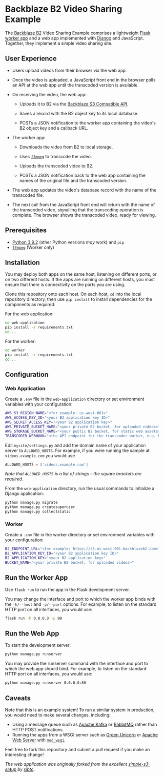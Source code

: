 # Backblaze B2 Video Sharing Example

The [Backblaze B2](https://www.backblaze.com/b2/cloud-storage.html) Video Sharing Example comprises a
lightweight [Flask](https://palletsprojects.com/p/flask/) [worker app](https://github.com/Backblaze-B2-Samples/b2-transcoder-worker)
and a web app implemented with [Django](https://www.djangoproject.com) and JavaScript. Together, they implement a simple
video sharing site.

## User Experience

* Users upload videos from their browser via the web app.

* Once the video is uploaded, a JavaScript front end in the browser polls an API at the web app until the transcoded
  version is available.

* On receiving the video, the web app:

    * Uploads it to B2 via the [Backblaze S3 Compatible API](https://www.backblaze.com/b2/docs/s3_compatible_api.html).

    * Saves a record with the B2 object key to its local database.

    * POSTs a JSON notification to the worker app containing the video's B2 object key and a callback URL.

* The worker app:

    * Downloads the video from B2 to local storage.

    * Uses [`ffmpeg`](https://www.ffmpeg.org/download.html) to transcode the video.

    * Uploads the transcoded video to B2.

    * POSTs a JSON notification back to the web app containing the names of the original file and the transcoded
      version.

* The web app updates the video's database record with the name of the transcoded file.

* The next call from the JavaScript front end will return with the name of the transcoded video, signalling that the
  transcoding operation is complete. The browser shows the transcoded video, ready for viewing.

## Prerequisites

* [Python 3.9.2](https://www.python.org/downloads/release/python-392/) (other Python versions _may_ work) and `pip`
* [`ffmpeg`](https://www.ffmpeg.org/download.html) (Worker only)

## Installation

You may deploy both apps on the same host, listening on different ports, or on two different hosts. If the apps are running on different hosts, you must ensure that there is connectivity on the ports you are using.

Clone this repository onto each host. On each host, `cd` into the local repository directory, then use `pip install` to install dependencies for the components as required:

For the web application:

```bash
cd web-application
pip install -r requirements.txt
cd ..
```

For the worker:

```bash
cd worker
pip install -r requirements.txt
cd ..
```

## Configuration

### Web Application

Create a `.env` file in the `web-application` directory or set environment variables with your configuration:

```bash
AWS_S3_REGION_NAME="<for example: us-west-001>"
AWS_ACCESS_KEY_ID="<your B2 application key ID>"
AWS_SECRET_ACCESS_KEY="<your B2 application key>"
AWS_PRIVATE_BUCKET_NAME="<your private B2 bucket, for uploaded videos>"
AWS_STORAGE_BUCKET_NAME="<your public B2 bucket, for static web assets>"
TRANSCODER_WEBHOOK="<the API endpoint for the transcoder worker, e.g. http://1.2.3.4:5678/videos>"
```

Edit `mysite/settings.py` and add the domain name of your application server to `ALLOWED_HOSTS`. For example, if you were running the sample at `videos.example.com` you would use

```python
ALLOWED_HOSTS = ['videos.example.com']
```

_Note that `ALLOWED_HOSTS` is a list of strings - the square brackets are required._

From the `web-application` directory, run the usual commands to initialize a Django application:

```bash
python manage.py migrate
python manage.py createsuperuser
python manage.py collectstatic
```

### Worker

Create a `.env` file in the worker directory or set environment variables with your configuration:

```bash
B2_ENDPOINT_URL="<for example: https://s3.us-west-001.backblazeb2.com>"
B2_APPLICATION_KEY_ID="<your B2 application key ID>"
B2_APPLICATION_KEY="<your B2 application key>"
BUCKET_NAME="<your private B2 bucket, for uploaded videos>"
```

## Run the Worker App

Use `flask run` to run the app in the Flask development server.

You may change the interface and port to which the worker app binds with the `-h/--host` and `-p/--port` options. For
example, to listen on the standard HTTP port on all interfaces, you would use:

```bash
flask run -h 0.0.0.0 -p 80
```

## Run the Web App

To start the development server:

```bash
python manage.py runserver
```

You may provide the runserver command with the interface and port to which the web app should bind. For example, to
listen on the standard HTTP port on all interfaces, you would use:

```bash
python manage.py runserver 0.0.0.0:80
```

## Caveats

Note that this is an example system! To run a similar system in production, you would need to make several changes,
including:

* Using a message queue such as [Apache Kafka](https://kafka.apache.org) or [RabbitMQ](https://www.rabbitmq.com) rather
  than HTTP POST notifications.
* Running the apps from a WSGI server such as [Green Unicorn](http://gunicorn.org/)
  or [Apache Web Server](https://httpd.apache.org) with [`mod_wsgi`](https://github.com/GrahamDumpleton/mod_wsgi).

Feel free to fork this repository and submit a pull request if you make an interesting change!

_The web application was originally forked from the
excellent [simple-s3-setup](https://github.com/sibtc/simple-s3-setup) by [sibtc](https://github.com/sibtc/)_.
